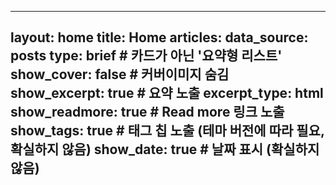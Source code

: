 
---
layout: home
title: Home
articles:
  data_source: posts
  type: brief            # 카드가 아닌 '요약형 리스트'
  show_cover: false      # 커버이미지 숨김
  show_excerpt: true     # 요약 노출
  excerpt_type: html
  show_readmore: true    # Read more 링크 노출
  show_tags: true        # 태그 칩 노출 (테마 버전에 따라 필요, 확실하지 않음)
  show_date: true        # 날짜 표시 (확실하지 않음)
---

